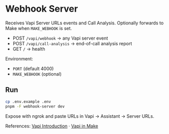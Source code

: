 # Webhook Server

Receives Vapi Server URLs events and Call Analysis. Optionally forwards to Make when `MAKE_WEBHOOK` is set.

- POST `/vapi/webhook` → any Vapi server event
- POST `/vapi/call-analysis` → end-of-call analysis report
- GET `/` → health

Environment:
- `PORT` (default 4000)
- `MAKE_WEBHOOK` (optional)

## Run

```bash
cp .env.example .env
pnpm -F webhook-server dev
```

Expose with ngrok and paste URLs in Vapi → Assistant → Server URLs.

References: [Vapi Introduction](https://docs.vapi.ai/quickstart/introduction) · [Vapi in Make](https://apps.make.com/vapi) 